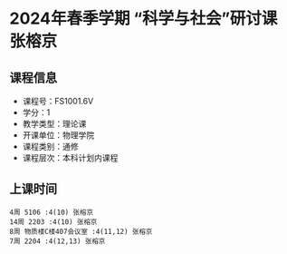 # 2024年春季学期 “科学与社会”研讨课 张榕京






## 课程信息

- 课程号：FS1001.6V
- 学分：1
- 教学类型：理论课
- 开课单位：物理学院
- 课程类别：通修
- 课程层次：本科计划内课程

## 上课时间

```
4周 5106 :4(10) 张榕京
14周 2203 :4(10) 张榕京
8周 物质楼C楼407会议室 :4(11,12) 张榕京
7周 2204 :4(12,13) 张榕京
```

